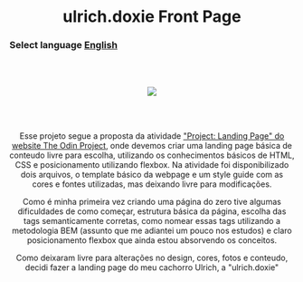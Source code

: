 <div align="center">

# ulrich.doxie Front Page
### <p align="left">Select language [English](./README-en.md) 
<br>
<br>

<p align="center">
      <img src="https://skillicons.dev/icons?i=html,css,vscode,git,github," />
</p>
<br>
<br>

Esse projeto segue a proposta da atividade ["Project: Landing Page" do website The Odin Project](https://www.theodinproject.com/lessons/foundations-landing-page), onde devemos criar uma landing page básica de conteudo livre para escolha, utilizando os conhecimentos básicos de HTML, CSS e posicionamento utilizando flexbox. Na atividade foi disponibilizado dois arquivos, o template básico da webpage e um style guide com as cores e fontes utilizadas, mas deixando livre para modificações.

Como é minha primeira vez criando uma página do zero tive algumas dificuldades de como começar, estrutura básica da página,  escolha das tags semanticamente corretas, como nomear essas tags utilizando a metodologia BEM (assunto que me adiantei um pouco nos estudos) e claro posicionamento flexbox que ainda estou absorvendo os conceitos.

Como deixaram livre para alterações no design, cores, fotos e conteudo, decidi fazer a landing page do meu cachorro Ulrich, a "ulrich.doxie"

